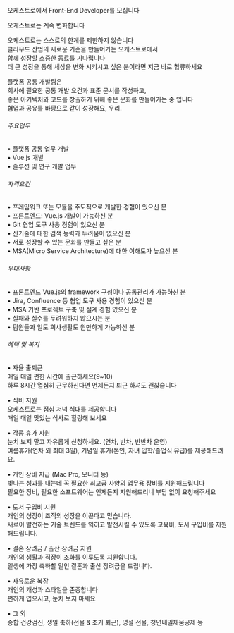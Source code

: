 오케스트로에서 Front-End Developer를 모십니다  
  
  
  
오케스트로는 계속 변화합니다  
  
오케스트로는 스스로의 한계를 제한하지 않습니다  
클라우드 산업의 새로운 기준을 만들어가는 오케스트로에서  
함께 성장할 소중한 동료를 기다립니다  
더 큰 성장을 통해 세상을 변화 시키시고 싶은 분이라면 지금 바로 합류하세요  
  
플랫폼 공통 개발팀은  
회사에 필요한 공통 개발 요건과 표준 문서를 작성하고,  
좋은 아키텍처와 코드를 창출하기 위해 좋은 문화를 만들어가는 중 입니다  
협업과 공유를 바탕으로 같이 성장해요, 우리.

###### 주요업무

• 플랫폼 공통 업무 개발  
• Vue.js 개발  
• 솔루션 및 연구 개발 업무

###### 자격요건

• 프레임워크 또는 모듈을 주도적으로 개발한 경험이 있으신 분  
• 프론트엔드: Vue.js 개발이 가능하신 분  
• Git 협업 도구 사용 경험이 있으신 분  
• 신기술에 대한 검색 능력과 두려움이 없으신 분  
• 서로 성장할 수 있는 문화를 만들고 싶은 분  
• MSA(Micro Service Architecture)에 대한 이해도가 높으신 분

###### 우대사항

• 프론트엔드 Vue.js의 framework 구성이나 공통관리가 가능하신 분  
• Jira, Confluence 등 협업 도구 사용 경험이 있으신 분  
• MSA 기반 프로젝트 구축 및 설계 경험 있으신 분  
• 실패와 실수를 두려워하지 않으시는 분  
• 팀원들과 일도 회사생활도 원만하게 가능하신 분

###### 혜택 및 복지

• 자율 출퇴근  
매일 매일 편한 시간에 출근하세요(9~10)  
하루 8시간 열심히 근무하신다면 언제든지 퇴근 하셔도 괜찮습니다  
  
• 식비 지원  
오케스트로는 점심 저녁 식대를 제공합니다  
매일 매일 맛있는 식사로 힐링해 보세요  
  
• 각종 휴가 지원  
눈치 보지 말고 자유롭게 신청하세요. (연차, 반차, 반반차 운영)  
여름휴가(연차 외 최대 3일), 기념일 휴가(본인, 자녀 입학/졸업식 유급)를 제공해드려요.  
  
• 개인 장비 지급 (Mac Pro, 모니터 등)  
빛나는 성과를 내는데 꼭 필요한 최고급 사양의 업무용 장비를 지원해드립니다  
필요한 장비, 필요한 소프트웨어는 언제든지 지원해드리니 부담 없이 요청해주세요  
  
• 도서 구입비 지원  
개인의 성장이 조직의 성장을 이끈다고 믿습니다.  
새로이 발전하는 기술 트렌드를 익히고 발전시킬 수 있도록 교육비, 도서 구입비를 지원해드립니다.  
  
• 결혼 장려금 / 출산 장려금 지원  
개인의 생활과 직장이 조화를 이루도록 지원합니다.  
일생에 가장 축하할 일인 결혼과 출산 장려금을 드립니다.  
  
• 자유로운 복장  
개인의 개성과 스타일을 존중합니다  
편하게 입으시고, 눈치 보지 마세요  
  
• 그 외  
종합 건강검진, 생일 축하(선물 & 조기 퇴근), 명절 선물, 청년내일채움공제 등